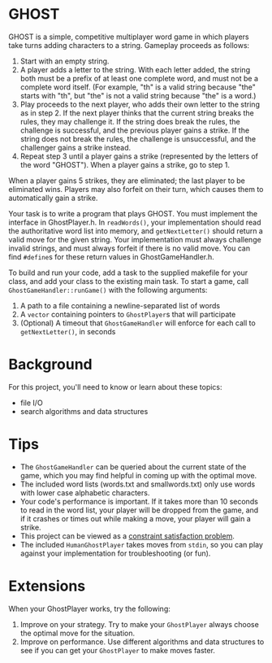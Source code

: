 # GHOST
GHOST is a simple, competitive multiplayer word game in which players take turns adding characters to a string. Gameplay proceeds as follows:

1. Start with an empty string.
2. A player adds a letter to the string. With each letter added, the string both must be a prefix of at least one complete word, and must not be a complete word itself. (For example, "th" is a valid string because "the" starts with "th", but "the" is not a valid string because "the" is a word.)
3. Play proceeds to the next player, who adds their own letter to the string as in step 2. If the next player thinks that the current string breaks the rules, they may challenge it. If the string does break the rules, the challenge is successful, and the previous player gains a strike. If the string does not break the rules, the challenge is unsuccessful, and the challenger gains a strike instead.
4. Repeat step 3 until a player gains a strike (represented by the letters of the word "GHOST"). When a player gains a strike, go to step 1.

When a player gains 5 strikes, they are eliminated; the last player to be eliminated wins. Players may also forfeit on their turn, which causes them to automatically gain a strike.

Your task is to write a program that plays GHOST. You must implement the interface in GhostPlayer.h. In `readWords()`, your implementation should read the authoritative word list into memory, and `getNextLetter()` should return a valid move for the given string. Your implementation must always challenge invalid strings, and must always forfeit if there is no valid move. You can find `#define`s for these return values in GhostGameHandler.h.

To build and run your code, add a task to the supplied makefile for your class, and add your class to the existing main task. To start a game, call `GhostGameHandler::runGame()` with the following arguments:

1. A path to a file containing a newline-separated list of words
2. A `vector` containing pointers to `GhostPlayer`s that will participate
3. (Optional) A timeout that `GhostGameHandler` will enforce for each call to `getNextLetter()`, in seconds

# Background
For this project, you'll need to know or learn about these topics:

 * file I/O
 * search algorithms and data structures

# Tips
 * The `GhostGameHandler` can be queried about the current state of the game, which you may find helpful in coming up with the optimal move.
 * The included word lists (words.txt and smallwords.txt) only use words with lower case alphabetic characters.
 * Your code's performance is important. If it takes more than 10 seconds to read in the word list, your player will be dropped from the game, and if it crashes or times out while making a move, your player will gain a strike.
 * This project can be viewed as a [constraint satisfaction problem](https://en.wikipedia.org/wiki/Constraint_satisfaction_problem).
 * The included `HumanGhostPlayer` takes moves from `stdin`, so you can play against your implementation for troubleshooting (or fun).

# Extensions
When your GhostPlayer works, try the following:

1. Improve on your strategy. Try to make your `GhostPlayer` always choose the optimal move for the situation.
2. Improve on performance. Use different algorithms and data structures to see if you can get your `GhostPlayer` to make moves faster.
